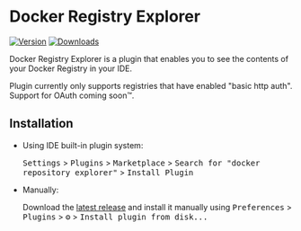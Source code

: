 # Docker Registry Explorer

[![Version](https://img.shields.io/jetbrains/plugin/v/15548.svg)](https://plugins.jetbrains.com/plugin/15548)
[![Downloads](https://img.shields.io/jetbrains/plugin/d/15548.svg)](https://plugins.jetbrains.com/plugin/15548)


<!-- Plugin description -->
Docker Registry Explorer is a plugin that enables you to see the contents of your Docker Registry in your IDE.

Plugin currently only supports registries that have enabled "basic http auth". Support for OAuth coming soon™.

<!-- Plugin description end -->

## Installation

- Using IDE built-in plugin system:
  
  <kbd>Settings</kbd> > <kbd>Plugins</kbd> > <kbd>Marketplace</kbd> > <kbd>Search for "docker repository explorer"</kbd> >
  <kbd>Install Plugin</kbd>
  
- Manually:

  Download the [latest release](https://github.com/ExidCuter/docker-registry-explorer-plugin/releases/latest) and install it manually using
  <kbd>Preferences</kbd> > <kbd>Plugins</kbd> > <kbd>⚙️</kbd> > <kbd>Install plugin from disk...</kbd>
